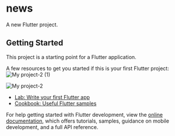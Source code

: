 # news

A new Flutter project.

## Getting Started

This project is a starting point for a Flutter application.


A few resources to get you started if this is your first Flutter project:
![My project-2 (1)](https://github.com/raghda287/news/assets/70110804/9d2120bb-3a31-47cd-803f-f0296ebeec5a)

![My project-2](https://github.com/raghda287/news/assets/70110804/8c63a5d4-98eb-4cc1-b9ed-a5338402ee21)

- [Lab: Write your first Flutter app](https://docs.flutter.dev/get-started/codelab)
- [Cookbook: Useful Flutter samples](https://docs.flutter.dev/cookbook)

For help getting started with Flutter development, view the
[online documentation](https://docs.flutter.dev/), which offers tutorials,
samples, guidance on mobile development, and a full API reference.

